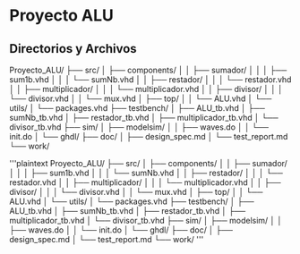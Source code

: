 # Proyecto ALU

## Directorios y Archivos 

Proyecto_ALU/
	├── src/
	│   ├── components/
	│   │   ├── sumador/
	│   │   │   ├── sum1b.vhd
	│   │   │   └── sumNb.vhd
	│   │   ├── restador/
	│   │   │   └── restador.vhd
	│   │   ├── multiplicador/
	│   │   │   └── multiplicador.vhd
	│   │   ├── divisor/
	│   │   │   └── divisor.vhd
	│   │   └── mux.vhd
	│   ├── top/
	│   │   └── ALU.vhd
	│   └── utils/
	│       └── packages.vhd
	├── testbench/
	│   ├── ALU_tb.vhd
	│   ├── sumNb_tb.vhd
	│   ├── restador_tb.vhd
	│   ├── multiplicador_tb.vhd
	│   └── divisor_tb.vhd
	├── sim/
	│   ├── modelsim/
	│   │   ├── waves.do
	│   │   └── init.do
	│   └── ghdl/
	├── doc/
	│   ├── design_spec.md
	│   └── test_report.md
	└── work/

'''plaintext
Proyecto_ALU/
├── src/
│ ├── components/
│ │ ├── sumador/
│ │ │ ├── sum1b.vhd
│ │ │ └── sumNb.vhd
│ │ ├── restador/
│ │ │ └── restador.vhd
│ │ ├── multiplicador/
│ │ │ └── multiplicador.vhd
│ │ ├── divisor/
│ │ │ └── divisor.vhd
│ │ └── mux.vhd
│ ├── top/
│ │ └── ALU.vhd
│ └── utils/
│ └── packages.vhd
├── testbench/
│ ├── ALU_tb.vhd
│ ├── sumNb_tb.vhd
│ ├── restador_tb.vhd
│ ├── multiplicador_tb.vhd
│ └── divisor_tb.vhd
├── sim/
│ ├── modelsim/
│ │ ├── waves.do
│ │ └── init.do
│ └── ghdl/
├── doc/
│ ├── design_spec.md
│ └── test_report.md
└── work/
'''
